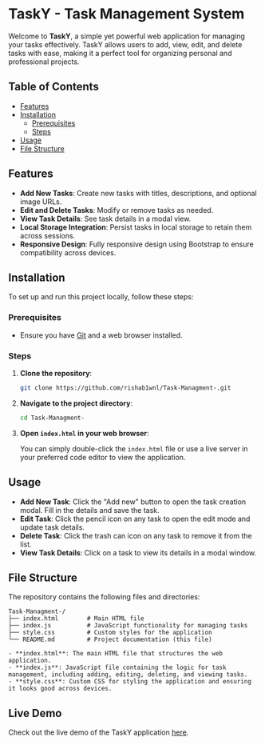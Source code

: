 # TaskY - Task Management System

Welcome to **TaskY**, a simple yet powerful web application for managing your tasks effectively. TaskY allows users to add, view, edit, and delete tasks with ease, making it a perfect tool for organizing personal and professional projects.


## Table of Contents

- [Features](#features)
- [Installation](#installation)
  - [Prerequisites](#prerequisites)
  - [Steps](#steps)
- [Usage](#usage)
- [File Structure](#file-structure)

## Features

- **Add New Tasks**: Create new tasks with titles, descriptions, and optional image URLs.
- **Edit and Delete Tasks**: Modify or remove tasks as needed.
- **View Task Details**: See task details in a modal view.
- **Local Storage Integration**: Persist tasks in local storage to retain them across sessions.
- **Responsive Design**: Fully responsive design using Bootstrap to ensure compatibility across devices.

## Installation

To set up and run this project locally, follow these steps:

### Prerequisites

- Ensure you have [Git](https://git-scm.com/) and a web browser installed.

### Steps

1. **Clone the repository**:

    ```bash
    git clone https://github.com/rishab1wnl/Task-Managment-.git
    ```

2. **Navigate to the project directory**:

    ```bash
    cd Task-Managment-
    ```

3. **Open `index.html` in your web browser**:

    You can simply double-click the `index.html` file or use a live server in your preferred code editor to view the application.

## Usage

- **Add New Task**: Click the "Add new" button to open the task creation modal. Fill in the details and save the task.
- **Edit Task**: Click the pencil icon on any task to open the edit mode and update task details.
- **Delete Task**: Click the trash can icon on any task to remove it from the list.
- **View Task Details**: Click on a task to view its details in a modal window.

## File Structure

The repository contains the following files and directories:

```
Task-Managment-/
├── index.html        # Main HTML file
├── index.js          # JavaScript functionality for managing tasks
├── style.css         # Custom styles for the application
└── README.md         # Project documentation (this file)

- **index.html**: The main HTML file that structures the web application.
- **index.js**: JavaScript file containing the logic for task management, including adding, editing, deleting, and viewing tasks.
- **style.css**: Custom CSS for styling the application and ensuring it looks good across devices.
```
## Live Demo
Check out the live demo of the TaskY application [here](https://task-managment-hazel.vercel.app/).

